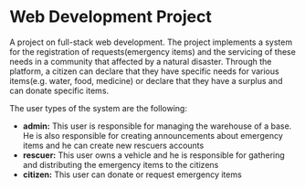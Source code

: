 # Web Development Project
A project on full-stack web development. The project implements a system for the registration of requests(emergency items) and the servicing of these needs in a community that affected by a natural disaster. Through the platform, a citizen can declare that they have specific needs for various items(e.g. water, food, medicine) or declare that they have a surplus and can donate specific items.

The user types of the system are the following:
- **admin:** This user is responsible for managing the warehouse of a base. He is also responsible for creating announcements about emergency items and he can create new rescuers accounts
- **rescuer:** This user owns a vehicle and he is responsible for gathering and distributing the emergency items to the citizens
- **citizen:** This user can donate or request emergency items

